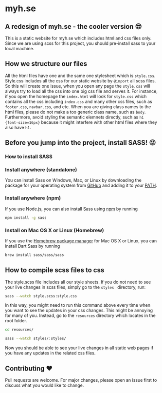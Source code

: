 # myh.se
## A redesign of myh.se - the cooler version :sunglasses:
This is a static website for myh.se which includes html and css files only.
Since we are using scss for this project, you should pre-install sass to your local machine.

## How we structure our files
All the html files have one and the same one stylesheet which is ```style.css```. Style.css includes all the css for our static website by ```@import``` all scss files.
So this will create one issue, when you open any page the ```style.css``` will always try to load all the css into one big css file and serves it. For instance, if you open the homepage the ```index.html``` will look for ```style.css``` which contains all the css including ```index.css``` and many other css files, such as ```footer.css```, ```navbar.css```, and etc. When you are giving class names to the html files, please do not make a too generic class name, such as ```body```. Furthermore, avoid styling the semantic elemnets directly, such as ```h1 {font-size=16px}``` because it might interfere with other html files where they also have ```h1```.

## Before you jump into the project, install SASS! :stuck_out_tongue_winking_eye:

### How to install SASS

### Install anywhere (standalone)

You can install Sass on Windows, Mac, or Linux by downloading the package for your operating system from [GitHub](https://github.com/sass/dart-sass/releases/tag/1.26.11) and adding it to your [PATH](https://katiek2.github.io/path-doc/). 
### Install anywhere (npm)
If you use Node.js, you can also install Sass using [npm](https://www.npmjs.com/) by running
```bash
npm install -g sass
```
### Install on Mac OS X or Linux (Homebrew)
If you use the [Homebrew package manager](https://brew.sh/) for Mac OS X or Linux, you can install Dart Sass by running
```bash
brew install sass/sass/sass
```

## How to compile scss files to css
The style.scss file includes all our style sheets. If you do not need to see your live changes in scss files, simply go to the ```styles ``` directory, run:
```bash
sass --watch style.scss:style.css
```
In this way, you might need to run this command above every time when you want to see the updates in your css changes. This might be annoying for many of you. Instead, go to the ```resources``` directory which locates in the root folder.
```bash 
cd resources/
``` 

```bash
sass --watch styles/:styles/
```
Now you should be able to see your live changes in all static web pages if you have any updates in the related css files. 

## Contributing :heart:
Pull requests are welcome. For major changes, please open an issue first to discuss what you would like to change.
